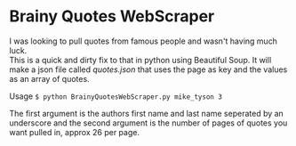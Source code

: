 # Brainy Quotes WebScraper

I was looking to pull quotes from famous people and wasn't having much luck.  
This is a quick and dirty fix to that in python using Beautiful Soup.
It will make a json file called *quotes.json* that uses the page as key and the values as an array of quotes.

Usage
```$ python BrainyQuotesWebScraper.py mike_tyson 3```

The first argument is the authors first name and last name  seperated by an underscore and the second argument is the number of pages of quotes you want pulled in, approx 26 per page.

